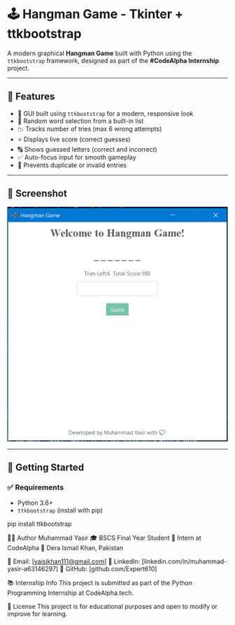 # 🕹️ Hangman Game - Tkinter + ttkbootstrap

A modern graphical **Hangman Game** built with Python using the `ttkbootstrap` framework, designed as part of the **#CodeAlpha Internship** project.

---

## 📌 Features

- 🎨 GUI built using `ttkbootstrap` for a modern, responsive look
- 🧠 Random word selection from a built-in list
- 📉 Tracks number of tries (max 6 wrong attempts)
- ⭐ Displays live score (correct guesses)
- 🔠 Shows guessed letters (correct and incorrect)
- ✅ Auto-focus input for smooth gameplay
- 🚫 Prevents duplicate or invalid entries

---

## 📸 Screenshot

![Hangman Game Screenshot](hangman.PNG)


---

## 🚀 Getting Started

### ✅ Requirements
- Python 3.6+
- `ttkbootstrap` (install with pip)


pip install ttkbootstrap


👨‍💻 Author
Muhammad Yasir 
🎓 BSCS Final Year Student
💼 Intern at CodeAlpha
📍 Dera Ismail Khan, Pakistan

📧 Email: [yaisikhan111@gmail.com]
🔗 LinkedIn: [linkedin.com/in/muhammad-yasir-a63146297]
🔗 GitHub: [github.com/Expert610]

📚 Internship Info
This project is submitted as part of the Python Programming Internship at CodeAlpha.tech.

📝 License
This project is for educational purposes and open to modify or improve for learning.

